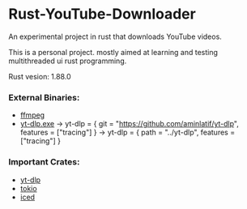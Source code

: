 # Rust-YouTube-Downloader
An experimental project in rust that downloads YouTube videos.

This is a personal project. mostly aimed at learning and testing multithreaded ui rust programming.

Rust vesion: 1.88.0

### External Binaries:
- [ffmpeg](https://ffmpeg.org/)
- [yt-dlp.exe](https://github.com/yt-dlp/yt-dlp) -> yt-dlp = { git = "https://github.com/aminlatif/yt-dlp", features = ["tracing"] }
                                                 -> yt-dlp = { path = "../yt-dlp", features = ["tracing"] }
### Important Crates:
- [yt-dlp](https://crates.io/crates/yt-dlp)
- [tokio](https://crates.io/crates/tokio)
- [iced](https://crates.io/crates/iced)


